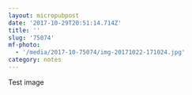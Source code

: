 ```yaml
---
layout: micropubpost
date: '2017-10-29T20:51:14.714Z'
title: ''
slug: '75074'
mf-photo:
  - '/media/2017-10-75074/img-20171022-171024.jpg'
category: notes
---
```

Test image
